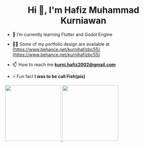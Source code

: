 <h1 align="center">Hi 👋, I'm Hafiz Muhammad Kurniawan</h1>

- 🌱 I’m currently learning Flutter and Godot Engine

- 👨‍💻 Some of my portfolio design are available at [https://www.behance.net/kurnihafizbc55](https://www.behance.net/kurnihafizbc55)

- 📫 How to reach me **kurni.hafiz2002@gmail.com** 

- ⚡ Fun fact **I was to be call Fish(pis)**

<p align="left">
<a href="https://github.com/HafizKurni">
  <img height="180em" src="https://github-readme-stats-eight-theta.vercel.app/api?username=HafizKurni&show_icons=true&theme=algolia&include_all_commits=true&count_private=true"/>
  <img height="180em" src="https://github-readme-stats-eight-theta.vercel.app/api/top-langs/?username=HafizKurni&layout=compact&langs_count=8&theme=algolia"/>
</a>
</p>
